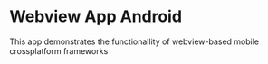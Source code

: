 # Webview App Android

This app demonstrates the functionallity of webview-based mobile crossplatform frameworks

